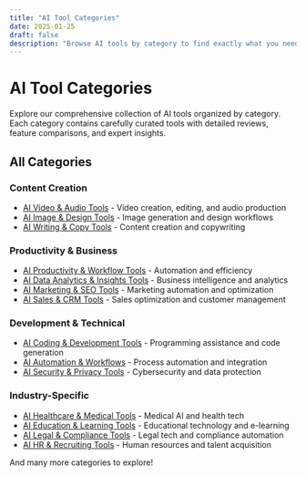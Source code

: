 ```yaml
---
title: "AI Tool Categories"
date: 2025-01-25
draft: false
description: "Browse AI tools by category to find exactly what you need. From writing and design to productivity and analytics."
---
```


# AI Tool Categories

Explore our comprehensive collection of AI tools organized by category. Each category contains carefully curated tools with detailed reviews, feature comparisons, and expert insights.

## All Categories

### Content Creation
- [AI Video & Audio Tools](/categories/ai-video-audio/) - Video creation, editing, and audio production
- [AI Image & Design Tools](/categories/ai-image-design/) - Image generation and design workflows
- [AI Writing & Copy Tools](/categories/ai-writing-copy/) - Content creation and copywriting

### Productivity & Business
- [AI Productivity & Workflow Tools](/categories/ai-productivity-workflow/) - Automation and efficiency
- [AI Data Analytics & Insights Tools](/categories/ai-data-analytics-insights/) - Business intelligence and analytics
- [AI Marketing & SEO Tools](/categories/ai-marketing-seo/) - Marketing automation and optimization
- [AI Sales & CRM Tools](/categories/ai-sales-crm/) - Sales optimization and customer management

### Development & Technical
- [AI Coding & Development Tools](/categories/ai-coding-development/) - Programming assistance and code generation
- [AI Automation & Workflows](/categories/ai-automation-workflows/) - Process automation and integration
- [AI Security & Privacy Tools](/categories/ai-security-privacy/) - Cybersecurity and data protection

### Industry-Specific
- [AI Healthcare & Medical Tools](/categories/ai-healthcare-medical/) - Medical AI and health tech
- [AI Education & Learning Tools](/categories/ai-education-learning/) - Educational technology and e-learning
- [AI Legal & Compliance Tools](/categories/ai-legal-compliance/) - Legal tech and compliance automation
- [AI HR & Recruiting Tools](/categories/ai-hr-recruiting/) - Human resources and talent acquisition

And many more categories to explore!